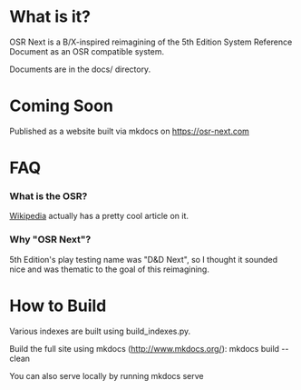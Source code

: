 # What is it?
OSR Next is a B/X-inspired reimagining of the 5th Edition System Reference Document as an OSR compatible system.

Documents are in the docs/ directory.

# Coming Soon
Published as a website built via mkdocs on https://osr-next.com

# FAQ
### What is the OSR?
[Wikipedia](https://en.wikipedia.org/wiki/Old_School_Renaissance) actually has a pretty cool article on it. 

### Why "OSR Next"?
5th Edition's play testing name was "D&D Next", so I thought it sounded nice and was thematic to the goal of this reimagining.

# How to Build
Various indexes are built using build_indexes.py.

Build the full site using mkdocs (http://www.mkdocs.org/): mkdocs build --clean

You can also serve locally by running mkdocs serve
